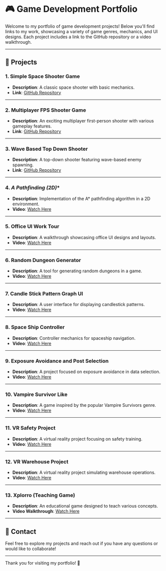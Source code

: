 # 🎮 Game Development Portfolio

Welcome to my portfolio of game development projects! Below you'll find links to my work, showcasing a variety of game genres, mechanics, and UI designs. Each project includes a link to the GitHub repository or a video walkthrough. 

---

## 🚀 Projects

### 1. **Simple Space Shooter Game**
- **Description**: A classic space shooter with basic mechanics.
- **Link**: [GitHub Repository](https://github.com/sakshams21/Space_Retro_Shooter)

---

### 2. **Multiplayer FPS Shooter Game**
- **Description**: An exciting multiplayer first-person shooter with various gameplay features.
- **Link**: [GitHub Repository](https://github.com/sakshams21/MULTIPLAYER-FPS)

---

### 3. **Wave Based Top Down Shooter**
- **Description**: A top-down shooter featuring wave-based enemy spawning.
- **Link**: [GitHub Repository](https://github.com/sakshams21/TopDownShooter)

---

### 4. **A* Pathfinding (2D)**
- **Description**: Implementation of the A* pathfinding algorithm in a 2D environment.
- **Video**: [Watch Here](https://drive.google.com/file/d/1gHWWd10wUos5IrJV8TTxVJ73iycMzXQ_/view?usp=sharing)

---

### 5. **Office UI Work Tour**
- **Description**: A walkthrough showcasing office UI designs and layouts.
- **Video**: [Watch Here](https://drive.google.com/file/d/1YHG7rRiYrJXlelfpYP5IOiHG68XQcL1O/view?usp=sharing)

---

### 6. **Random Dungeon Generator**
- **Description**: A tool for generating random dungeons in a game.
- **Video**: [Watch Here](https://drive.google.com/file/d/17GM4Q7G2wBbNKqvn1ff_Qw7dmOWEJgNj/view?usp=sharing)

---

### 7. **Candle Stick Pattern Graph UI**
- **Description**: A user interface for displaying candlestick patterns.
- **Video**: [Watch Here](https://drive.google.com/file/d/1fIKHkjWKdFJbjpE8ZLpg-CpjkuwHXCge/view?usp=sharing)

---

### 8. **Space Ship Controller**
- **Description**: Controller mechanics for spaceship navigation.
- **Video**: [Watch Here](https://drive.google.com/file/d/1DSQjKGS6ZrS4ekoG3y4sgX7sBQOzw6Ff/view?usp=sharing)

---

### 9. **Exposure Avoidance and Post Selection**
- **Description**: A project focused on exposure avoidance in data selection.
- **Video**: [Watch Here](https://drive.google.com/file/d/1AUM4HTqThZ6R8yzRLbx_jotYvX6fHBjD/view?usp=sharing)

---

### 10. **Vampire Survivor Like**
- **Description**: A game inspired by the popular Vampire Survivors genre.
- **Video**: [Watch Here](https://drive.google.com/file/d/1jGG9KSrHPPuYRFHmu8mDBUdmr1L5vIwx/view?usp=sharing)

---

### 11. **VR Safety Project**
- **Description**: A virtual reality project focusing on safety training.
- **Video**: [Watch Here](https://drive.google.com/file/d/19yxT4vjpEBKljw15fInyePqKr72WXlAb/view?usp=sharing)

---

### 12. **VR Warehouse Project**
- **Description**: A virtual reality project simulating warehouse operations.
- **Video**: [Watch Here](https://drive.google.com/file/d/1RWVTkUUglSsqWq_uIgY90MGj-o1pOvtm/view?usp=sharing)

---

### 13. **Xplorro (Teaching Game)**
- **Description**: An educational game designed to teach various concepts.
- **Video Walkthrough**: [Watch Here](https://drive.google.com/file/d/1wZ6s1kE_JkOIEkRu-c75HeK3H15V9A4o/view?usp=sharing)

---

## 💬 Contact

Feel free to explore my projects and reach out if you have any questions or would like to collaborate!

---

Thank you for visiting my portfolio! 🌟
